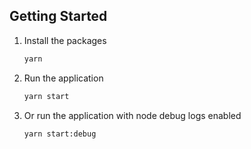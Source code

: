 <!-- GETTING STARTED -->

## Getting Started

1. Install the packages
    ```sh
    yarn
    ```
2. Run the application

    ```sh
    yarn start
    ```

3. Or run the application with node debug logs enabled
    ```sh
    yarn start:debug
    ```
